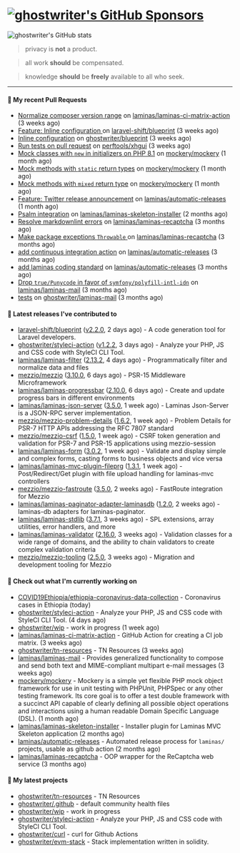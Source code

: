 # [![ghostwriter's GitHub Sponsors](https://img.shields.io/github/sponsors/ghostwriter?label=Sponsors&style=flat-square&logo=GitHub%20Sponsors)](https://github.com/sponsors/ghostwriter)

![ghostwriter's GitHub stats](https://github-readme-stats.vercel.app/api?username=ghostwriter&show_icons=true&count_private=true&hide_title=true&hide_rank=true&icon_color=333)

> privacy is **not** a product.

> all work **should** be compensated.

> knowledge **should** be **freely** available to all who seek.

---
#### 🔨 My recent Pull Requests

- [Normalize composer version range](https://github.com/laminas/laminas-ci-matrix-action/pull/74) on [laminas/laminas-ci-matrix-action](https://github.com/laminas/laminas-ci-matrix-action) (3 weeks ago)
- [Feature: Inline configuration ](https://github.com/laravel-shift/blueprint/pull/536) on [laravel-shift/blueprint](https://github.com/laravel-shift/blueprint) (3 weeks ago)
- [Inline configuration](https://github.com/ghostwriter/blueprint/pull/1) on [ghostwriter/blueprint](https://github.com/ghostwriter/blueprint) (3 weeks ago)
- [Run tests on pull request](https://github.com/perftools/xhgui/pull/446) on [perftools/xhgui](https://github.com/perftools/xhgui) (3 weeks ago)
- [Mock classes with `new` in initializers on PHP 8.1](https://github.com/mockery/mockery/pull/1160) on [mockery/mockery](https://github.com/mockery/mockery) (1 month ago)
- [Mock methods with `static` return types](https://github.com/mockery/mockery/pull/1157) on [mockery/mockery](https://github.com/mockery/mockery) (1 month ago)
- [Mock methods with `mixed` return type](https://github.com/mockery/mockery/pull/1156) on [mockery/mockery](https://github.com/mockery/mockery) (1 month ago)
- [Feature: Twitter release announcement](https://github.com/laminas/automatic-releases/pull/174) on [laminas/automatic-releases](https://github.com/laminas/automatic-releases) (1 month ago)
- [Psalm integration](https://github.com/laminas/laminas-skeleton-installer/pull/24) on [laminas/laminas-skeleton-installer](https://github.com/laminas/laminas-skeleton-installer) (2 months ago)
- [Resolve markdownlint errors](https://github.com/laminas/laminas-recaptcha/pull/14) on [laminas/laminas-recaptcha](https://github.com/laminas/laminas-recaptcha) (3 months ago)
- [Make package exceptions `Throwable` ](https://github.com/laminas/laminas-recaptcha/pull/13) on [laminas/laminas-recaptcha](https://github.com/laminas/laminas-recaptcha) (3 months ago)
- [add continuous integration action](https://github.com/laminas/automatic-releases/pull/172) on [laminas/automatic-releases](https://github.com/laminas/automatic-releases) (3 months ago)
- [add laminas coding standard](https://github.com/laminas/automatic-releases/pull/171) on [laminas/automatic-releases](https://github.com/laminas/automatic-releases) (3 months ago)
- [Drop `true/Punycode` in favor of `symfony/polyfill-intl-idn`](https://github.com/laminas/laminas-mail/pull/176) on [laminas/laminas-mail](https://github.com/laminas/laminas-mail) (3 months ago)
- [tests](https://github.com/ghostwriter/laminas-mail/pull/1) on [ghostwriter/laminas-mail](https://github.com/ghostwriter/laminas-mail) (3 months ago)

#### 🔭 Latest releases I've contributed to

- [laravel-shift/blueprint](https://github.com/laravel-shift/blueprint) ([v2.2.0](https://github.com/laravel-shift/blueprint/releases/tag/v2.2.0), 2 days ago) - A code generation tool for Laravel developers.
- [ghostwriter/styleci-action](https://github.com/ghostwriter/styleci-action) ([v1.2.2](https://github.com/ghostwriter/styleci-action/releases/tag/v1.2.2), 3 days ago) - Analyze your PHP, JS and CSS code with StyleCI CLI Tool.
- [laminas/laminas-filter](https://github.com/laminas/laminas-filter) ([2.13.2](https://github.com/laminas/laminas-filter/releases/tag/2.13.2), 4 days ago) - Programmatically filter and normalize data and files
- [mezzio/mezzio](https://github.com/mezzio/mezzio) ([3.10.0](https://github.com/mezzio/mezzio/releases/tag/3.10.0), 6 days ago) - PSR-15 Middleware Microframework
- [laminas/laminas-progressbar](https://github.com/laminas/laminas-progressbar) ([2.10.0](https://github.com/laminas/laminas-progressbar/releases/tag/2.10.0), 6 days ago) - Create and update progress bars in different environments
- [laminas/laminas-json-server](https://github.com/laminas/laminas-json-server) ([3.5.0](https://github.com/laminas/laminas-json-server/releases/tag/3.5.0), 1 week ago) - Laminas Json-Server is a JSON-RPC server implementation.
- [mezzio/mezzio-problem-details](https://github.com/mezzio/mezzio-problem-details) ([1.6.2](https://github.com/mezzio/mezzio-problem-details/releases/tag/1.6.2), 1 week ago) - Problem Details for PSR-7 HTTP APIs addressing the RFC 7807 standard
- [mezzio/mezzio-csrf](https://github.com/mezzio/mezzio-csrf) ([1.5.0](https://github.com/mezzio/mezzio-csrf/releases/tag/1.5.0), 1 week ago) - CSRF token generation and validation for PSR-7 and PSR-15 applications using mezzio-session
- [laminas/laminas-form](https://github.com/laminas/laminas-form) ([3.0.2](https://github.com/laminas/laminas-form/releases/tag/3.0.2), 1 week ago) - Validate and display simple and complex forms, casting forms to business objects and vice versa
- [laminas/laminas-mvc-plugin-fileprg](https://github.com/laminas/laminas-mvc-plugin-fileprg) ([1.3.1](https://github.com/laminas/laminas-mvc-plugin-fileprg/releases/tag/1.3.1), 1 week ago) - Post/Redirect/Get plugin with file upload handling for laminas-mvc controllers
- [mezzio/mezzio-fastroute](https://github.com/mezzio/mezzio-fastroute) ([3.5.0](https://github.com/mezzio/mezzio-fastroute/releases/tag/3.5.0), 2 weeks ago) - FastRoute integration for Mezzio
- [laminas/laminas-paginator-adapter-laminasdb](https://github.com/laminas/laminas-paginator-adapter-laminasdb) ([1.2.0](https://github.com/laminas/laminas-paginator-adapter-laminasdb/releases/tag/1.2.0), 2 weeks ago) - laminas-db adapters for laminas-paginator.
- [laminas/laminas-stdlib](https://github.com/laminas/laminas-stdlib) ([3.7.1](https://github.com/laminas/laminas-stdlib/releases/tag/3.7.1), 3 weeks ago) - SPL extensions, array utilities, error handlers, and more
- [laminas/laminas-validator](https://github.com/laminas/laminas-validator) ([2.16.0](https://github.com/laminas/laminas-validator/releases/tag/2.16.0), 3 weeks ago) - Validation classes for a wide range of domains, and the ability to chain validators to create complex validation criteria
- [mezzio/mezzio-tooling](https://github.com/mezzio/mezzio-tooling) ([2.5.0](https://github.com/mezzio/mezzio-tooling/releases/tag/2.5.0), 3 weeks ago) - Migration and development tooling for Mezzio

#### 👷 Check out what I'm currently working on

- [COVID19Ethiopia/ethiopia-coronavirus-data-collection](https://github.com/COVID19Ethiopia/ethiopia-coronavirus-data-collection) - Coronavirus cases in Ethiopia (today)
- [ghostwriter/styleci-action](https://github.com/ghostwriter/styleci-action) - Analyze your PHP, JS and CSS code with StyleCI CLI Tool. (4 days ago)
- [ghostwriter/wip](https://github.com/ghostwriter/wip) - work in progress (1 week ago)
- [laminas/laminas-ci-matrix-action](https://github.com/laminas/laminas-ci-matrix-action) - GitHub Action for creating a CI job matrix. (3 weeks ago)
- [ghostwriter/tn-resources](https://github.com/ghostwriter/tn-resources) - TN Resources (3 weeks ago)
- [laminas/laminas-mail](https://github.com/laminas/laminas-mail) - Provides generalized functionality to compose and send both text and MIME-compliant multipart e-mail messages (3 weeks ago)
- [mockery/mockery](https://github.com/mockery/mockery) - Mockery is a simple yet flexible PHP mock object framework for use in unit testing with PHPUnit, PHPSpec or any other testing framework. Its core goal is to offer a test double framework with a succinct API capable of clearly defining all possible object operations and interactions using a human readable Domain Specific Language (DSL). (1 month ago)
- [laminas/laminas-skeleton-installer](https://github.com/laminas/laminas-skeleton-installer) - Installer plugin for Laminas MVC Skeleton application (2 months ago)
- [laminas/automatic-releases](https://github.com/laminas/automatic-releases) - Automated release process for `laminas/` projects, usable as github action (2 months ago)
- [laminas/laminas-recaptcha](https://github.com/laminas/laminas-recaptcha) - OOP wrapper for the ReCaptcha web service (3 months ago)

#### 🌱 My latest projects

- [ghostwriter/tn-resources](https://github.com/ghostwriter/tn-resources) - TN Resources
- [ghostwriter/.github](https://github.com/ghostwriter/.github) - default community health files
- [ghostwriter/wip](https://github.com/ghostwriter/wip) - work in progress
- [ghostwriter/styleci-action](https://github.com/ghostwriter/styleci-action) - Analyze your PHP, JS and CSS code with StyleCI CLI Tool.
- [ghostwriter/curl](https://github.com/ghostwriter/curl) - curl for Github Actions
- [ghostwriter/evm-stack](https://github.com/ghostwriter/evm-stack) - Stack implementation written in solidity.

